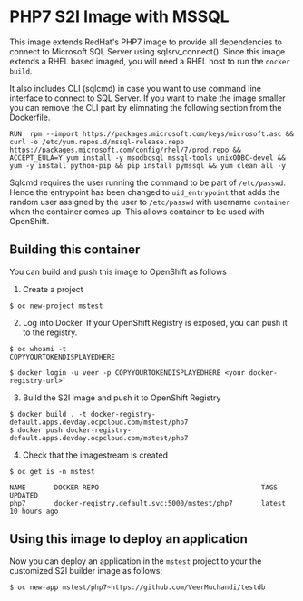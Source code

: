# PHP7 S2I Image with MSSQL 

This image extends RedHat's PHP7 image to provide all dependencies to connect to Microsoft SQL Server using sqlsrv_connect().
Since this image extends a RHEL based imaged, you will need a RHEL host to run the `docker build`.

It also includes CLI (sqlcmd) in case you want to use command line interface to connect to SQL Server. If you want to make the image smaller you can remove the CLI part by elimnating the following section from the Dockerfile. 

```
RUN  rpm --import https://packages.microsoft.com/keys/microsoft.asc && curl -o /etc/yum.repos.d/mssql-release.repo https://packages.microsoft.com/config/rhel/7/prod.repo && ACCEPT_EULA=Y yum install -y msodbcsql mssql-tools unixODBC-devel && yum -y install python-pip && pip install pymssql && yum clean all -y
```

Sqlcmd requires the user running the command to be part of `/etc/passwd`. Hence the entrypoint has been changed to `uid_entrypoint` that adds the random user assigned by the user to `/etc/passwd` with username `container` when the container comes up. This allows container to be used with OpenShift.


## Building this container

You can build and push this image to OpenShift as follows

1. Create a project
```
$ oc new-project mstest
```

2. Log into Docker. If your OpenShift Registry is exposed, you can push it to the registry. 
```
$ oc whoami -t
COPYYOURTOKENDISPLAYEDHERE

$ docker login -u veer -p COPYYOURTOKENDISPLAYEDHERE <your docker-registry-url>`
```

3. Build the S2I image and push it to OpenShift Registry

```
$ docker build . -t docker-registry-default.apps.devday.ocpcloud.com/mstest/php7
$ docker push docker-registry-default.apps.devday.ocpcloud.com/mstest/php7
```

4. Check that the imagestream is created

```
$ oc get is -n mstest

NAME       DOCKER REPO                                        TAGS      UPDATED
php7       docker-registry.default.svc:5000/mstest/php7       latest    10 hours ago
```

## Using this image to deploy an application

Now you can deploy an application in the `mstest` project to your the customized S2I builder image as follows:

```
$ oc new-app mstest/php7~https://github.com/VeerMuchandi/testdb
```

